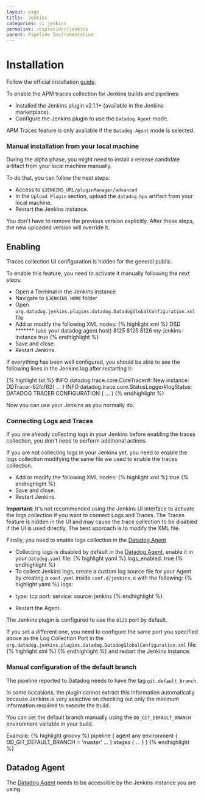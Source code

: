 ```yaml
---
layout: page
title:  Jenkins
categories: ci jenkins
permalink: /ciprovider/jenkins
parent: Pipeline Instrumentation
---
```


# Installation

Follow the official installation [guide](https://github.com/jenkinsci/datadog-plugin/blob/master/README.md).

To enable the APM traces collection for Jenkins builds and pipelines:

* Installed the Jenkins plugin v2.1.1+ (available in the Jenkins marketplace).
* Configure the Jenkins plugin to use the `Datadog Agent` mode.

APM Traces feature is only available if the `Datadog Agent` mode is selected.

### Manual installation from your local machine
During the alpha phase, you might need to install a release candidate artifact from your local machine manually. 

To do that, you can follow the next steps:
* Access to `$JENKINS_URL/pluginManager/advanced`
* In the `Upload Plugin` section, upload the `datadog.hpi` artifact from your local machine.
* Restart the Jenkins instance.

You don't have to remove the previous version explicitly. After these steps, the new uploaded version will override it.

## Enabling

Traces collection UI configuration is hidden for the general public.

To enable this feature, you need to activate it manually following the next steps:

*  Open a Terminal in the Jenkins instance
*  Navigate to `$JENKINS_HOME` folder
*  Open `org.datadog.jenkins.plugins.datadog.DatadogGlobalConfiguration.xml` file
*  Add or modify the following XML nodes:
{% highlight xml %}
  <reportWith>DSD</reportWith>
  <targetApiKey>*******</targetApiKey>
  <targetHost>(use your datadog agent host)</targetHost>
  <targetPort>8125</targetPort>
  <targetLogCollectionPort>8125</targetLogCollectionPort>
  <targetTraceCollectionPort>8126</targetTraceCollectionPort>
  <traceServiceName>my-jenkins-instance</traceServiceName>
  <collectBuildTraces>true</collectBuildTraces>
{% endhighlight %}
*  Save and close.
*  Restart Jenkins.

If everything has been well configured, you should be able to see the following lines in the Jenkins log after restarting it:

{% highlight txt %}
INFO    datadog.trace.core.CoreTracer#<init>: New instance: DDTracer-62fcf62{ ... }
INFO    datadog.trace.core.StatusLogger#logStatus: DATADOG TRACER CONFIGURATION { ... }
{% endhighlight %}

Now you can use your Jenkins as you normally do.

### Connecting Logs and Traces

If you are already collecting logs in your Jenkins before enabling the traces collection, you don't need to perform additional actions.

If you are not collecting logs in your Jenkins yet, you need to enable the logs collection modifying the same file we used to enable the traces collection.

*  Add or modify the following XML nodes:
{% highlight xml %}
  <collectBuildLogs>true</collectBuildLogs>
{% endhighlight %}
*  Save and close.
*  Restart Jenkins.

**Important**: It's not recommended using the Jenkins UI interface to activate the logs collection if you want to connect Logs and Traces. The Traces feature is hidden in the UI and may cause the trace collection to be disabled if the UI is used directly. The best approach is to modify the XML file.

Finally, you need to enable logs collection in the [Datadog Agent](https://docs.datadoghq.com/agent/)

* Collecting logs is disabled by default in the [Datadog Agent](https://docs.datadoghq.com/agent/), enable it in your `datadog.yaml` file:
{% highlight yaml %}
logs_enabled: true
{% endhighlight %}
*  To collect Jenkins logs, create a custom log source file for your Agent by creating a `conf.yaml` inside `conf.d/jenkins.d` with the following:
{% highlight yaml %}
logs:
  - type: tcp 
    port: <PORT> 
    service: <SERVICE>
    source: jenkins
{% endhighlight %}
*  Restart the Agent.

The Jenkins plugin is configured to use the `8125` port by default. 

If you set a different one, you need to configure the same port you specified above as the Log Collection Port in the `org.datadog.jenkins.plugins.datadog.DatadogGlobalConfiguration.xml` file:
{% highlight xml %}
  <targetPort><PORT></targetPort>
  <targetLogCollectionPort><PORT></targetLogCollectionPort>
{% endhighlight %}
and restart the Jenkins instance.

### Manual configuration of the default branch

The pipeline reported to Datadog needs to have the tag `git.default_branch`. 

In some occasions, the plugin cannot extract this information automatically because Jenkins is very selective on checking out only the minimum information required to execute the build.

You can set the default branch manually using the `DD_GIT_DEFAULT_BRANCH` environment variable in your build. 

Example:
{% highlight groovy %}
pipeline {
    agent any
    environment {
        DD_GIT_DEFAULT_BRANCH = 'master'
        ...
    }
    stages {
        ...
    }
}
{% endhighlight %}

## Datadog Agent

The [Datadog Agent](https://docs.datadoghq.com/agent/) needs to be accessible by the Jenkins instance you are using.
